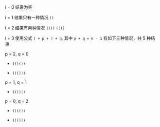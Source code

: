 i = 0 结果为空

i = 1 结果只有一种情况 `()`

i = 2 结果有两种情况 `()()` `(())`

i = 3 使用公式 `( + p + ) + q`, 其中 `p + q = n - 1` 有如下三种情况，共 5 种结果

p = 2, q = 0

- `(()())`

- `((()))`

p = 1, q = 1

- `(())()`

p = 0, q = 2

- `()(())`

- `()()()`
